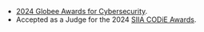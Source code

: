 - [2024 Globee Awards for Cybersecurity](https://credential.globeeawards.com/d85bdcc4-c13a-4dcd-9639-d034eb124cc7).
- Accepted as a Judge for the 2024 [SIIA CODiE Awards](https://siia.net/codie/).
